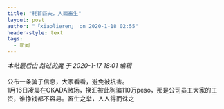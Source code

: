 ```yaml
---
title: "耗首匹夫，人面畜生"
layout: post
author: "「xiaolieren」 on 2020-1-18 02:55"
header-style: text
tags:
  - 新闻
---
```


<head></head>
<body>
 <i class="pstatus"> 本帖最后由 路过的魔 于 2020-1-17 18:01 编辑 </i>
 <br> 
 <br> 公布一条骗子信息，大家看看，避免被坑害。
 <br> 1月16日凌晨在OKADA赌场，换汇被此狗骗110万peso，那是公司员工大家的工资，谁挣钱都不容易。畜生之举，人人得而诛之
 <br> 
 <br>
</body>


